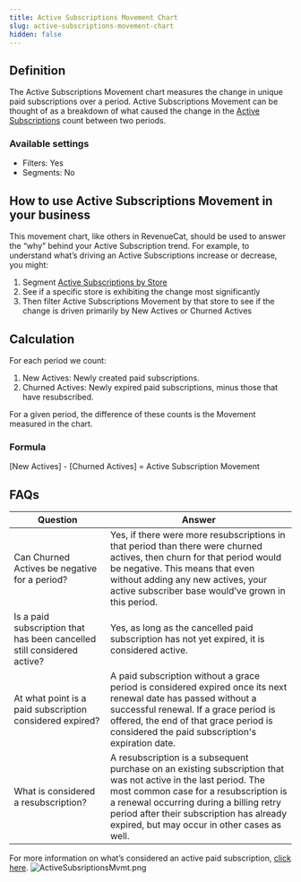 ```yaml
---
title: Active Subscriptions Movement Chart
slug: active-subscriptions-movement-chart
hidden: false
---
```


## Definition

The Active Subscriptions Movement chart measures the change in unique paid subscriptions over a period. Active Subscriptions Movement can be thought of as a breakdown of what caused the change in the [Active Subscriptions](/dashboard-and-metrics/charts/active-subscriptions-chart) count between two periods.

### Available settings

- Filters: Yes
- Segments: No

## How to use Active Subscriptions Movement in your business

This movement chart, like others in RevenueCat, should be used to answer the “why” behind your Active Subscription trend. For example, to understand what’s driving an Active Subscriptions increase or decrease, you might:

1. Segment [Active Subscriptions by Store](https://app.revenuecat.com/charts/actives?chart_type=Line&customer_lifetime=30%20days&range=Last%2090%20days%3A2022-10-29%3A2023-01-26&segment=store)
2. See if a specific store is exhibiting the change most significantly
3. Then filter Active Subscriptions Movement by that store to see if the change is driven primarily by New Actives or Churned Actives

## Calculation

For each period we count:

1. New Actives: Newly created paid subscriptions.
2. Churned Actives: Newly expired paid subscriptions, minus those that have resubscribed.

For a given period, the difference of these counts is the Movement measured in the chart.

### Formula

[New Actives] - [Churned Actives] = Active Subscription Movement

## FAQs

| Question                                                                | Answer                                                                                                                                                                                                                                                                                           |
| ----------------------------------------------------------------------- | ------------------------------------------------------------------------------------------------------------------------------------------------------------------------------------------------------------------------------------------------------------------------------------------------ |
| Can Churned Actives be negative for a period?                           | Yes, if there were more resubscriptions in that period than there were churned actives, then churn for that period would be negative. This means that even without adding any new actives, your active subscriber base would’ve grown in this period.                                            |
| Is a paid subscription that has been cancelled still considered active? | Yes, as long as the cancelled paid subscription has not yet expired, it is considered active.                                                                                                                                                                                                    |
| At what point is a paid subscription considered expired?                | A paid subscription without a grace period is considered expired once its next renewal date has passed without a successful renewal. If a grace period is offered, the end of that grace period is considered the paid subscription's expiration date.                                           |
| What is considered a resubscription?                                    | A resubscription is a subsequent purchase on an existing subscription that was not active in the last period. The most common case for a resubscription is a renewal occurring during a billing retry period after their subscription has already expired, but may occur in other cases as well. |

For more information on what’s considered an active paid subscription, [click here](/dashboard-and-metrics/charts/active-subscriptions-chart).
![](https://files.readme.io/2f1fec5-ActiveSubsriptionsMvmt.png "ActiveSubsriptionsMvmt.png")
